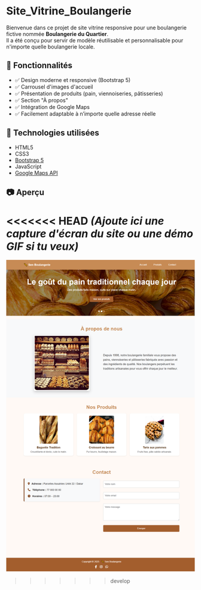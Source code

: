# Site_Vitrine_Boulangerie
Bienvenue dans ce projet de site vitrine responsive pour une boulangerie fictive nommée **Boulangerie du Quartier**.  
Il a été conçu pour servir de modèle réutilisable et personnalisable pour n'importe quelle boulangerie locale.

## 🚀 Fonctionnalités

- ✅ Design moderne et responsive (Bootstrap 5)
- ✅ Carrousel d'images d'accueil
- ✅ Présentation de produits (pain, viennoiseries, pâtisseries)
- ✅ Section "À propos"
- ✅ Intégration de Google Maps
- ✅ Facilement adaptable à n’importe quelle adresse réelle

## 🧰 Technologies utilisées

- HTML5
- CSS3
- [Bootstrap 5](https://getbootstrap.com/)
- JavaScript
- [Google Maps API](https://developers.google.com/maps)

## 📷 Aperçu

<<<<<<< HEAD
*(Ajoute ici une capture d'écran du site ou une démo GIF si tu veux)*
=======
![Aperçu du site](images/capture_full_site.png)
>>>>>>> develop
